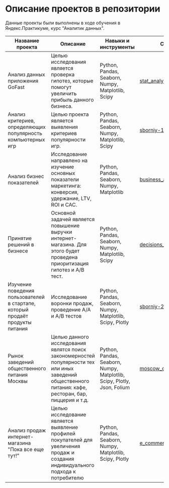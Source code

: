 # Описание проектов в репозитории

Данные проекты были выполнены в ходе обучения в Яндекс.Практикуме, курс "Аналитик данных".

| Название проекта  | Описание | Навыки и инструменты  | Ссылка | 
| ------------- | ------------- | ------------- | ------------- |
| Анализ данных приложения GoFast  | Целью исследования является проверка гипотез, которые помогут увеличить прибыль данного бизнеса.  | Python, Pandas, Seaborn, Numpy, Matplotlib, Scipy | [stat_analysis](https://github.com/kirilllavr/Yandex-Practicum/blob/main/2.%20stat_analysis.ipynb) |
| Анализ критериев, определяющих популярность компьютерных игр  | Целью проекта является выявления критериев популярности игр.  | Python, Pandas, Seaborn, Numpy, Matplotlib, Scipy | [sborniy-1](https://github.com/kirilllavr/Yandex-Practicum/blob/main/3.%20sborniy-1.ipynb) |
| Анализ бизнес показателей  | Исследование направлено на изучение основных показатели маркетинга: конверсия, удержание, LTV, ROI и CAC.  | Python, Pandas, Seaborn, Numpy, Matplotlib | [business_analysis](https://github.com/kirilllavr/Yandex-Practicum/blob/main/4.%20business_analysis.ipynb) |
| Принятие решений в бизнесе  | Основной задачей является повышение выручки интернет-магазина. Для этого будет проведена приоритизация гипотез и А/В тест.  | Python, Pandas, Seaborn, Numpy, Matplotlib, Scipy | [decisions_in_business](https://github.com/kirilllavr/Yandex-Practicum/blob/main/5.%20decisions_in_business.ipynb) |
| Изучение поведения пользователей в стартапе, который продаёт продукты питания  | Исследование воронки продаж, проведение А/А и А/В тестов  | Python, Pandas, Seaborn, Numpy, Matplotlib, Scipy, Plotly | [sborniy-2](https://github.com/kirilllavr/Yandex-Practicum/blob/main/6.%20sborniy-2.ipynb) |
| Рынок заведений общественного питания Москвы  | Целью данного исследования являтся поиск закономерностей популярности тех или иных заведений общественного питания: кафе, ресторан, бар, пиццерия и т.д.  | Python, Pandas, Seaborn, Numpy, Matplotlib, Scipy, Plotly, Json, Folium | [moscow_catering_market](https://github.com/kirilllavr/Yandex-Practicum/blob/main/7.%20moscow_catering_market.ipynb) |
| Анализ продаж интернет-магазина "Пока все еще тут!"  | Целью исследование является выявление профилей покупателей для увеличения продаж и создания индивидуального подхода к потребителю  | Python, Pandas, Seaborn, Numpy, Matplotlib, Scipy, Plotly | [e_commerce](https://github.com/kirilllavr/Yandex-Practicum/blob/main/8.%20e_commerce.ipynb) |
